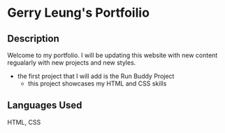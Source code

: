 # Gerry Leung's Portfoilio

## Description
Welcome to my portfolio. I will be updating this website with new content regualarly with new projects and new styles.

- the first project that I will add is the Run Buddy Project
  - this project showcases my HTML and CSS skills


## Languages Used
HTML, CSS
